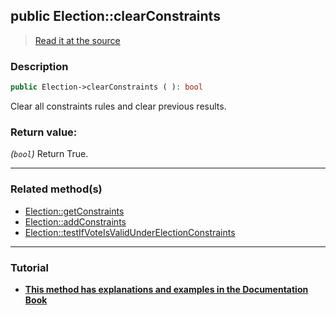 ## public Election::clearConstraints

> [Read it at the source](https://github.com/julien-boudry/Condorcet/blob/master/src/Election.php#L340)

### Description    

```php
public Election->clearConstraints ( ): bool
```

Clear all constraints rules and clear previous results.
    

### Return value:   

*(`bool`)* Return True.


---------------------------------------

### Related method(s)      

* [Election::getConstraints](/Docs/ApiReferences/Election%20Class/public%20Election--getConstraints.md)    
* [Election::addConstraints](/Docs/ApiReferences/Election%20Class/public%20Election--addConstraints.md)    
* [Election::testIfVoteIsValidUnderElectionConstraints](/Docs/ApiReferences/Election%20Class/public%20Election--testIfVoteIsValidUnderElectionConstraints.md)    

---------------------------------------

### Tutorial

* **[This method has explanations and examples in the Documentation Book](https://www.condorcet.io/3.AsPhpLibrary/5.Votes/4.VoteConstraints)**    
